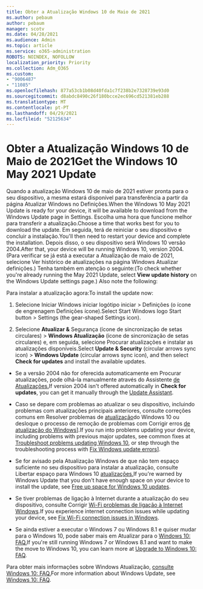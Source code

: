 ```yaml
---
title: Obter a Atualização Windows 10 de Maio de 2021
ms.author: pebaum
author: pebaum
manager: scotv
ms.date: 04/28/2021
ms.audience: Admin
ms.topic: article
ms.service: o365-administration
ROBOTS: NOINDEX, NOFOLLOW
localization_priority: Priority
ms.collection: Adm_O365
ms.custom:
- "9006487"
- "11085"
ms.openlocfilehash: 877a53cb1b08d40fda1c7f238b2e7328739e93d0
ms.sourcegitcommit: d8abdc8490c26f180bcce2ec696cd521381eb288
ms.translationtype: MT
ms.contentlocale: pt-PT
ms.lasthandoff: 04/29/2021
ms.locfileid: "52125634"
---
```

# <a name="get-the-windows-10-may-2021-update"></a><span data-ttu-id="78276-102">Obter a Atualização Windows 10 de Maio de 2021</span><span class="sxs-lookup"><span data-stu-id="78276-102">Get the Windows 10 May 2021 Update</span></span>

<span data-ttu-id="78276-103">Quando a atualização Windows 10 de maio de 2021 estiver pronta para o seu dispositivo, a mesma estará disponível para transferência a partir da página Atualizar Windows no Definições.</span><span class="sxs-lookup"><span data-stu-id="78276-103">When the Windows 10 May 2021 Update is ready for your device, it will be available to download from the Windows Update page in Settings.</span></span> <span data-ttu-id="78276-104">Escolha uma hora que funcione melhor para transferir a atualização.</span><span class="sxs-lookup"><span data-stu-id="78276-104">Choose a time that works best for you to download the update.</span></span> <span data-ttu-id="78276-105">Em seguida, terá de reiniciar o seu dispositivo e concluir a instalação.</span><span class="sxs-lookup"><span data-stu-id="78276-105">You'll then need to restart your device and complete the installation.</span></span> <span data-ttu-id="78276-106">Depois disso, o seu dispositivo será Windows 10 versão 2004.</span><span class="sxs-lookup"><span data-stu-id="78276-106">After that, your device will be running Windows 10, version 2004.</span></span> <span data-ttu-id="78276-107">(Para verificar se já está a executar a Atualização  de maio de 2021, selecione Ver histórico de atualizações na página Windows Atualizar definições.) Tenha também em atenção o seguinte:</span><span class="sxs-lookup"><span data-stu-id="78276-107">(To check whether you're already running the May 2021 Update, select **View update history** on the Windows Update settings page.) Also note the following:</span></span>  

<span data-ttu-id="78276-108">Para instalar a atualização agora:</span><span class="sxs-lookup"><span data-stu-id="78276-108">To install the update now:</span></span>

1. <span data-ttu-id="78276-109">Selecione Iniciar Windows iniciar logótipo iniciar > Definições (o ícone de engrenagem Definições ícone).</span><span class="sxs-lookup"><span data-stu-id="78276-109">Select Start Windows logo Start button > Settings (the gear-shaped Settings icon).</span></span>

1. <span data-ttu-id="78276-110">Selecione **Atualizar &** Segurança (ícone de sincronização de setas circulares) > **Windows Atualização**  (ícone de sincronização de setas circulares) e, em seguida, selecione Procurar atualizações e instalar as atualizações disponíveis.</span><span class="sxs-lookup"><span data-stu-id="78276-110">Select **Update & Security** (circular arrows sync icon) > **Windows Update** (circular arrows sync icon), and then select **Check for updates** and install the available updates.</span></span> 

- <span data-ttu-id="78276-111">Se a versão 2004 não for oferecida automaticamente em Procurar atualizações, pode olhá-la manualmente através do Assistente [de Atualizações.](https://www.microsoft.com/software-download/windows10)</span><span class="sxs-lookup"><span data-stu-id="78276-111">If version 2004 isn't offered automatically in **Check for updates**, you can get it manually through the [Update Assistant](https://www.microsoft.com/software-download/windows10).</span></span>

- <span data-ttu-id="78276-112">Caso se depare com problemas ao atualizar o seu dispositivo, incluindo problemas com atualizações principais anteriores, consulte correções comuns em Resolver problemas de [atualização](https://support.microsoft.com/windows/troubleshoot-problems-updating-windows-10-188c2b0f-10a7-d72f-65b8-32d177eb136c)do Windows 10 ou desloque o processo de remoção de problemas com Corrigir erros [de atualização do Windows](https://support.microsoft.com/sbs/windows/fix-windows-update-errors-18b693b5-7818-5825-8a7e-2a4a37d6d787)].</span><span class="sxs-lookup"><span data-stu-id="78276-112">If you run into problems updating your device, including problems with previous major updates, see common fixes at [Troubleshoot problems updating Windows 10](https://support.microsoft.com/windows/troubleshoot-problems-updating-windows-10-188c2b0f-10a7-d72f-65b8-32d177eb136c), or step through the troubleshooting process with [Fix Windows update errors](https://support.microsoft.com/sbs/windows/fix-windows-update-errors-18b693b5-7818-5825-8a7e-2a4a37d6d787)].</span></span>

- <span data-ttu-id="78276-113">Se for avisado pela Atualização Windows de que não tem espaço suficiente no seu dispositivo para instalar a atualização, consulte Libertar espaço para Windows 10 [atualizações.](https://support.microsoft.com/help/4013876)</span><span class="sxs-lookup"><span data-stu-id="78276-113">If you're warned by Windows Update that you don't have enough space on your device to install the update, see [Free up space for Windows 10 updates](https://support.microsoft.com/help/4013876).</span></span>

- <span data-ttu-id="78276-114">Se tiver problemas de ligação à Internet durante a atualização do seu dispositivo, consulte Corrigir [Wi-Fi problemas de ligação à Internet Windows](https://support.microsoft.com/windows/fix-wi-fi-connection-issues-in-windows-9424a1f7-6a3b-65a6-4d78-7f07eee84d2c).</span><span class="sxs-lookup"><span data-stu-id="78276-114">If you experience internet connection issues while updating your device, see [Fix Wi-Fi connection issues in Windows](https://support.microsoft.com/windows/fix-wi-fi-connection-issues-in-windows-9424a1f7-6a3b-65a6-4d78-7f07eee84d2c).</span></span>

- <span data-ttu-id="78276-115">Se ainda estiver a executar o Windows 7 ou Windows 8.1 e quiser mudar para o Windows 10, pode saber mais em Atualizar para o [Windows 10: FAQ.](https://support.microsoft.com/windows/upgrade-to-windows-10-faq-cce52341-7943-594e-72ce-e1cf00382445)</span><span class="sxs-lookup"><span data-stu-id="78276-115">If you're still running Windows 7 or Windows 8.1 and want to make the move to Windows 10, you can learn more at [Upgrade to Windows 10: FAQ](https://support.microsoft.com/windows/upgrade-to-windows-10-faq-cce52341-7943-594e-72ce-e1cf00382445).</span></span>

<span data-ttu-id="78276-116">Para obter mais informações sobre Windows Atualização, [consulte Windows 10: FAQ.](https://support.microsoft.com/windows/windows-update-faq-8a903416-6f45-0718-f5c7-375e92dddeb2)</span><span class="sxs-lookup"><span data-stu-id="78276-116">For more information about Windows Update, see [Windows 10: FAQ](https://support.microsoft.com/windows/windows-update-faq-8a903416-6f45-0718-f5c7-375e92dddeb2).</span></span>


